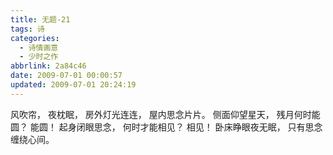 ```yaml
---
title: 无题-21
tags: 诗
categories:
  - 诗情画意
  - 少时之作
abbrlink: 2a84c46
date: 2009-07-01 00:00:57
updated: 2009-07-01 20:24:19
---
```


风吹帘，
夜枕眠，
房外灯光连连，
屋内思念片片。
侧面仰望星天，
残月何时能圆？
能圆！
起身闭眼思念，
何时才能相见？
相见！
卧床睁眼夜无眠，
只有思念缠绕心间。